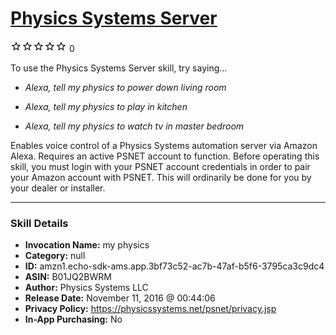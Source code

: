 # [Physics Systems Server](http://alexa.amazon.com/#skills/amzn1.echo-sdk-ams.app.3bf73c52-ac7b-47af-b5f6-3795ca3c9dc4)
![0 stars](../../images/ic_star_border_black_18dp_1x.png)![0 stars](../../images/ic_star_border_black_18dp_1x.png)![0 stars](../../images/ic_star_border_black_18dp_1x.png)![0 stars](../../images/ic_star_border_black_18dp_1x.png)![0 stars](../../images/ic_star_border_black_18dp_1x.png) 0

To use the Physics Systems Server skill, try saying...

* *Alexa, tell my physics to power down living room*

* *Alexa, tell my physics to play in kitchen*

* *Alexa, tell my physics to watch tv in master bedroom*

Enables voice control of  a Physics Systems automation server via Amazon Alexa. Requires an active PSNET account to function. Before operating this skill, you must login with your PSNET account credentials in order to pair your Amazon account with PSNET. This will ordinarily be done for you by your dealer or installer.

***

### Skill Details

* **Invocation Name:** my physics
* **Category:** null
* **ID:** amzn1.echo-sdk-ams.app.3bf73c52-ac7b-47af-b5f6-3795ca3c9dc4
* **ASIN:** B01JQ2BWRM
* **Author:** Physics Systems LLC
* **Release Date:** November 11, 2016 @ 00:44:06
* **Privacy Policy:** https://physicssystems.net/psnet/privacy.jsp
* **In-App Purchasing:** No
